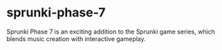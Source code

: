 # sprunki-phase-7
 Sprunki Phase 7 is an exciting addition to the Sprunki game series, which blends music creation with interactive gameplay. 

